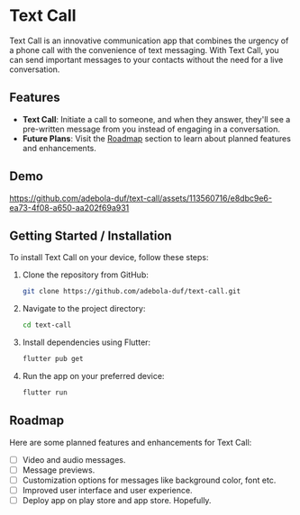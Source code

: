 # Text Call

Text Call is an innovative communication app that combines the urgency of a phone call with the convenience of text messaging. With Text Call, you can send important messages to your contacts without the need for a live conversation.

## Features

- **Text Call**: Initiate a call to someone, and when they answer, they'll see a pre-written message from you instead of engaging in a conversation.
- **Future Plans**: Visit the [Roadmap](#roadmap) section to learn about planned features and enhancements.

## Demo
https://github.com/adebola-duf/text-call/assets/113560716/e8dbc9e6-ea73-4f08-a650-aa202f69a931

## Getting Started / Installation

To install Text Call on your device, follow these steps:

1. Clone the repository from GitHub:

    ```bash
    git clone https://github.com/adebola-duf/text-call.git
    ```

2. Navigate to the project directory:

    ```bash
    cd text-call
    ```

3. Install dependencies using Flutter:

    ```bash
    flutter pub get
    ```

4. Run the app on your preferred device:

    ```bash
    flutter run
    ```

## Roadmap

Here are some planned features and enhancements for Text Call:

- [ ] Video and audio messages.
- [ ] Message previews.
- [ ] Customization options for messages like background color, font etc.
- [ ] Improved user interface and user experience.
- [ ] Deploy app on play store and app store. Hopefully.
